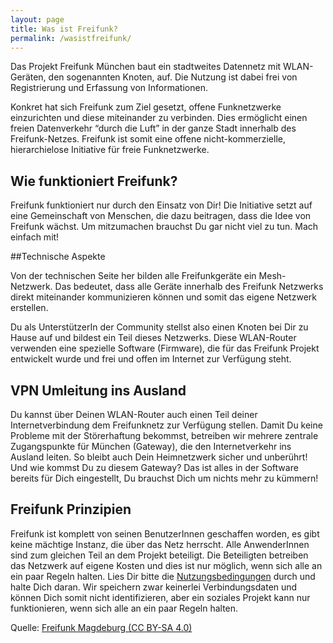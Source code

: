 ```yaml
---
layout: page
title: Was ist Freifunk?
permalink: /wasistfreifunk/
---
```


Das Projekt Freifunk München baut ein stadtweites Datennetz mit WLAN-Geräten, den sogenannten Knoten, auf. Die Nutzung ist dabei frei von Registrierung und Erfassung von Informationen.

<div id="player_a" class="projekktor"></div>

<script type="text/javascript">
$(document).ready(function() {
    projekktor('#player_a', {
    title: 'Was ist Freifunk?',
    playerFlashMP4: '/assets/media/swf/StrobeMediaPlayback/StrobeMediaPlayback.swf',
    playerFlashMP3: '/assets/media/swf/StrobeMediaPlayback/StrobeMediaPlayback.swf',
    width: 640,
    height: 385,
    playlist: [
        {
        0: {src: "/assets/media/freifunk.mp4", type: "video/mp4"},
        1: {src: "/assets/media/freifunk.webm", type: "video/webm"}
        }
    ]    
    }, function(player) {} // on ready 
    );
});
</script>


Konkret hat sich Freifunk zum Ziel gesetzt, offene Funknetzwerke einzurichten und diese miteinander zu verbinden. Dies ermöglicht einen freien Datenverkehr “durch die Luft” in der ganze Stadt innerhalb des Freifunk-Netzes. Freifunk ist somit eine offene nicht-kommerzielle, hierarchielose Initiative für freie Funknetzwerke.

## Wie funktioniert Freifunk?

Freifunk funktioniert nur durch den Einsatz von Dir! Die Initiative setzt auf eine Gemeinschaft von Menschen, die dazu beitragen, dass die Idee von Freifunk wächst. Um mitzumachen brauchst Du gar nicht viel zu tun. Mach einfach mit!

##Technische Aspekte

Von der technischen Seite her bilden alle Freifunkgeräte ein Mesh-Netzwerk. Das bedeutet, dass alle Geräte innerhalb des Freifunk Netzwerks direkt miteinander kommunizieren können und somit das eigene Netzwerk erstellen.

Du als UnterstützerIn der Community stellst also einen Knoten bei Dir zu Hause auf und bildest ein Teil dieses Netzwerks. Diese WLAN-Router verwenden eine spezielle Software (Firmware), die für das Freifunk Projekt entwickelt wurde und frei und offen im Internet zur Verfügung steht.


## VPN Umleitung ins Ausland

Du kannst über Deinen WLAN-Router auch einen Teil deiner Internetverbindung dem Freifunknetz zur Verfügung stellen. Damit Du keine Probleme mit der Störerhaftung bekommst, betreiben wir mehrere zentrale Zugangspunkte für München (Gateway), die den Internetverkehr ins Ausland leiten. So bleibt auch Dein Heimnetzwerk sicher und unberührt! Und wie kommst Du zu diesem Gateway? Das ist alles in der Software bereits für Dich eingestellt, Du brauchst Dich um nichts mehr zu kümmern!

## Freifunk Prinzipien

Freifunk ist komplett von seinen BenutzerInnen geschaffen worden, es gibt keine mächtige Instanz, die über das Netz herrscht. Alle AnwenderInnen sind zum gleichen Teil an dem Projekt beteiligt. Die Beteiligten betreiben das Netzwerk auf eigene Kosten und dies ist nur möglich, wenn sich alle an ein paar Regeln halten. Lies Dir bitte die [Nutzungsbedingungen](http://freifunk-muenchen.de/nutzungsbedingungen) durch und halte Dich daran. Wir speichern zwar keinerlei Verbindungsdaten und können Dich somit nicht identifizieren, aber ein soziales Projekt kann nur funktionieren, wenn sich alle an ein paar Regeln halten.

Quelle: [Freifunk Magdeburg (CC BY-SA 4.0)](http://md.freifunk.net)

